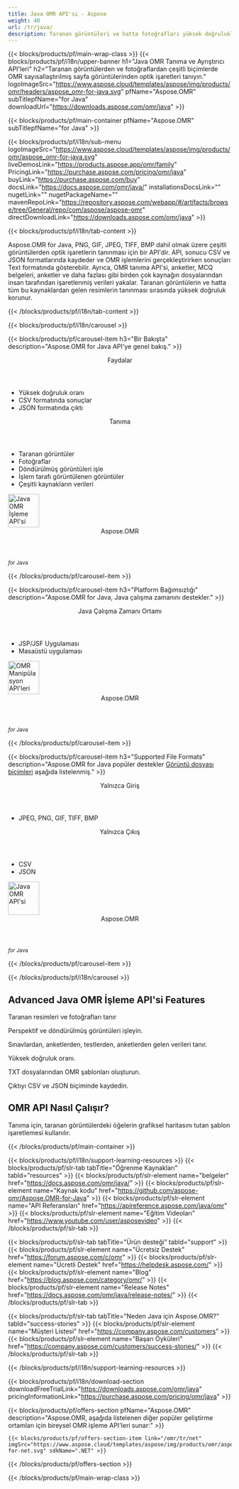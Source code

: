 ```yaml
---
title: Java OMR API'si - Aspose 
weight: 40
url: /tr/java/ 
description: Taranan görüntüleri ve hatta fotoğrafları yüksek doğrulukla tanımak için Java OMR okuyucu ve işleme kitaplığı. API, OMR tabanlı yazılım içindeki resimler ve fotoğraflar üzerinde işlemler gerçekleştirir
---
```


{{< blocks/products/pf/main-wrap-class >}}
{{< blocks/products/pf/i18n/upper-banner h1="Java OMR Tanıma ve Ayrıştırıcı API'leri" h2="Taranan görüntülerden ve fotoğraflardan çeşitli biçimlerde OMR sayısallaştırılmış sayfa görüntülerinden optik işaretleri tanıyın." logoImageSrc="https://www.aspose.cloud/templates/aspose/img/products/omr/headers/aspose_omr-for-java.svg" pfName="Aspose.OMR" subTitlepfName="for Java" downloadUrl="https://downloads.aspose.com/omr/java" >}}

{{< blocks/products/pf/main-container pfName="Aspose.OMR" subTitlepfName="for Java" >}}

{{< blocks/products/pf/i18n/sub-menu logoImageSrc="https://www.aspose.cloud/templates/aspose/img/products/omr/aspose_omr-for-java.svg" liveDemosLink="https://products.aspose.app/omr/family" PricingLink="https://purchase.aspose.com/pricing/omr/java" buyLink="https://purchase.aspose.com/buy" docsLink="https://docs.aspose.com/omr/java/" installationsDocsLink="" nugetLink="" nugetPackageName="" mavenRepoLink="https://repository.aspose.com/webapp/#/artifacts/browse/tree/General/repo/com/aspose/aspose-omr" directDownloadLink="https://downloads.aspose.com/omr/java" >}}

{{< blocks/products/pf/i18n/tab-content >}}
<p>
 Aspose.OMR for Java, PNG, GIF, JPEG, TIFF, BMP dahil olmak üzere çeşitli görüntülerden optik işaretlerin tanınması için bir API'dir. API, sonucu CSV ve JSON formatlarında kaydeder ve OMR işlemlerini gerçekleştirirken sonuçları Text formatında gösterebilir. Ayrıca, OMR tanıma API'si, anketler, MCQ belgeleri, anketler ve daha fazlası gibi birden çok kaynağın dosyalarından insan tarafından işaretlenmiş verileri yakalar. Taranan görüntülerin ve hatta tüm bu kaynaklardan gelen resimlerin tanınması sırasında yüksek doğruluk korunur.
</p>

{{< /blocks/products/pf/i18n/tab-content >}}

<!--Diagrams Start-->
{{< blocks/products/pf/i18n/carousel >}}

{{< blocks/products/pf/carousel-item h3="Bir Bakışta" description="Aspose.OMR for Java API'ye genel bakış." >}}
<div class="diagram1 d1-java">
 <div class="d1-row">
  <div class="d1-col d1-left">
   <header>
    <i class="fa fa-bars">
    </i>
    Faydalar
   </header>
   <ul>
    <li>
     Yüksek doğruluk oranı
    </li>
    <li>
     CSV formatında sonuçlar
    </li>
    <li>
     JSON formatında çıktı
    </li>
   </ul>
  </div>
  <!--/left-->
  <div class="d1-col d1-right">
   <header>
    <i class="fa fa-cogs">
    </i>
    Tanıma
   </header>
   <ul>
    <li>
     Taranan görüntüler
    </li>
    <li>
     Fotoğraflar
    </li>
    <li>
     Döndürülmüş görüntüleri işle
    </li>
    <li>
     İşlem tarafı görüntülenen görüntüler
    </li>
    <li>
     Çeşitli kaynakların verileri
    </li>
   </ul>
  </div>
  <!--/right-->
 </div>
 <!--/row-->
 <div class="d1-logo">
  <img width="70" height="75" alt="Java OMR İşleme API'si" src="https://www.aspose.cloud/templates/aspose/img/products/omr/aspose_omr-for-java.svg"/>
  <header>
   Aspose.OMR
  </header>
  <footer>
   <small>
    <em>
     for
    </em>
    Java
   </small>
  </footer>
 </div>
 <!--/logo-->
</div>

{{< /blocks/products/pf/carousel-item >}}

{{< blocks/products/pf/carousel-item h3="Platform Bağımsızlığı" description="Aspose.OMR for Java, Java çalışma zamanını destekler." >}}
<div class="diagram1 d1-java">
 <div class="d1-row">
  <div class="d1-col d1-left">
  </div>
  <!--/left-->
  <div class="d1-col d1-right">
   <header>
    <i class="fa fa-cubes">
    </i>
    Java Çalışma Zamanı Ortamı
   </header>
   <ul>
    <li>
     JSP/JSF Uygulaması
    </li>
    <li>
     Masaüstü uygulaması
    </li>
   </ul>
  </div>
  <!--/right-->
 </div>
 <!--/row-->
 <div class="d1-logo">
  <img width="70" height="75" alt="OMR Manipülasyon API'leri" src="https://www.aspose.cloud/templates/aspose/img/products/omr/aspose_omr-for-java.svg"/>
  <header>
   Aspose.OMR
  </header>
  <footer>
   <small>
    <em>
     for
    </em>
    Java
   </small>
  </footer>
 </div>
 <!--/logo-->
</div>

{{< /blocks/products/pf/carousel-item >}}

{{< blocks/products/pf/carousel-item h3="Supported File Formats" description="Aspose.OMR for Java popüler destekler [Görüntü dosyası biçimleri](https://docs.aspose.com/omr/java/supported-file-formats/)  aşağıda listelenmiş." >}}
<div class="diagram1 d2 d1-java">
 <div class="d1-row">
  <div class="d1-col d1-left">
   <header>
    <i class="fa fa-arrows-v">
    </i>
    Yalnızca Giriş
   </header>
   <ul>
    <li>
     JPEG, PNG, GIF, TIFF, BMP
    </li>
   </ul>
  </div>
  <!--/left-->
  <div class="d1-col d1-right">
   <header>
    <i class="fa fa-long-arrow-down">
    </i>
    Yalnızca Çıkış
   </header>
   <ul>
    <li>
     CSV
    </li>
    <li>
     JSON
    </li>
   </ul>
  </div>
  <!--/right-->
 </div>
 <!--/row-->
 <div class="d1-logo">
  <img width="70" height="75" alt="Java OMR API'si" src="https://www.aspose.cloud/templates/aspose/img/products/omr/aspose_omr-for-java.svg"/>
  <header>
   Aspose.OMR
  </header>
  <footer>
   <small>
    <em>
     for
    </em>
    Java
   </small>
  </footer>
 </div>
 <!--/logo-->
</div>

{{< /blocks/products/pf/carousel-item >}}

{{< /blocks/products/pf/i18n/carousel >}}
<!--Diagrams End-->

<!--Feature-section Start-->
<div class="container-fluid features-section bg-gray singleproduct">
 <a class="anchor" id="features" name="features">
 </a>
 <div class="row">
  <div class="container">
   <h2 class="pr-ft">
    Advanced Java OMR İşleme API'si Features
   </h2>
   <p>
   </p>
   <div class="col-lg-4">
    <em class="fa fa-file-code-o ico-blue fa-2x col-lg-2">
    </em>
    <p class="col-lg-10">
     Taranan resimleri ve fotoğrafları tanır
    </p>
   </div>
   <div class="col-lg-4">
    <em class="fa fa-arrows ico-blue fa-2x col-lg-2">
    </em>
    <p class="col-lg-10">
     Perspektif ve döndürülmüş görüntüleri işleyin.
    </p>
   </div>
   <div class="col-lg-4">
    <em class="fa fa-eye ico-blue fa-2x col-lg-2">
    </em>
    <p class="col-lg-10">
     Sınavlardan, anketlerden, testlerden, anketlerden gelen verileri tanır.
    </p>
   </div>
   <div class="col-lg-4">
    <em class="fa fa-check ico-blue fa-2x col-lg-2">
    </em>
    <p class="col-lg-10">
     Yüksek doğruluk oranı.
    </p>
   </div>
   <div class="col-lg-4">
    <em class="fa fa-asterisk ico-blue fa-2x col-lg-2">
    </em>
    <p class="col-lg-10">
     TXT dosyalarından OMR şablonları oluşturun.
    </p>
   </div>
   <div class="col-lg-4">
    <em class="fa fa-share ico-blue fa-2x col-lg-2">
    </em>
    <p class="col-lg-10">
     Çıktıyı CSV ve JSON biçiminde kaydedin.
    </p>
   </div>
   <div class="col-lg-12">
    <h2 class="h2title">
     OMR API Nasıl Çalışır?
    </h2>
    <p>
     Tanıma için, taranan görüntülerdeki öğelerin grafiksel haritasını tutan şablon işaretlemesi kullanılır.
    </p>
   </div>
   <!--<div class="col-lg-12">

<h2 class="h2title">Read or Create GIS Data Files</h2>

<p>Aspose.GIS for .NET not only supports loading GIS file formats for manipulation & conversion but it also provides the capability to create GIS data files from scratch. .NET developers can use the API to create basic geometries such as Point, MultiPoint, Line, MultiLine, Polygon and so on, which can be further used to generate complex features.</p>

</div>-->
   <!--<div class="col-lg-12">

<h2 class="h2title">Format-Independent Object Model</h2>

<p>Aspose.GIS for .NET lets you manage geometries and feature attributes of supported GIS file formats without worrying about the underlying format implementation. The uniform representation of feature attributes for both ESRI Shapefiles and GeoJSON frees you from writing separate code to manage both formats.</p>

</div>-->
   <!--<div class="col-lg-12">

<h2 class="h2title">Support for Spatial Reference System</h2>

<p>Aspose.GIS for .NET supports Spatial Reference System. .NET GIS API allows you to create spatial reference system from Well-known Text (WKT) as well as provides the ability to export the spatial reference system to WKT. Furthermore, you may also compare spatial reference systems or create one with custom parameters as per application requirements.</p>

</div>-->
  </div>
 </div>
</div>
<!--Feature-section End-->

{{< /blocks/products/pf/main-container >}}


{{< blocks/products/pf/i18n/support-learning-resources >}}
{{< blocks/products/pf/slr-tab tabTitle="Öğrenme Kaynakları" tabId="resources" >}}
{{< blocks/products/pf/slr-element name="belgeler" href="https://docs.aspose.com/omr/java/" >}}
{{< blocks/products/pf/slr-element name="Kaynak kodu" href="https://github.com/aspose-omr/Aspose.OMR-for-Java" >}}
{{< blocks/products/pf/slr-element name="API Referansları" href="https://apireference.aspose.com/java/omr" >}}
{{< blocks/products/pf/slr-element name="Eğitim Videoları" href="https://www.youtube.com/user/asposevideo" >}}
{{< /blocks/products/pf/slr-tab >}}

{{< blocks/products/pf/slr-tab tabTitle="Ürün desteği" tabId="support" >}}
{{< blocks/products/pf/slr-element name="Ücretsiz Destek" href="https://forum.aspose.com/c/omr" >}}
{{< blocks/products/pf/slr-element name="Ücretli Destek" href="https://helpdesk.aspose.com/" >}}
{{< blocks/products/pf/slr-element name="Blog" href="https://blog.aspose.com/category/omr/" >}}
{{< blocks/products/pf/slr-element name="Release Notes" href="https://docs.aspose.com/omr/java/release-notes/" >}}
{{< /blocks/products/pf/slr-tab >}}

{{< blocks/products/pf/slr-tab tabTitle="Neden Java için Aspose.OMR?" tabId="success-stories" >}}
{{< blocks/products/pf/slr-element name="Müşteri Listesi" href="https://company.aspose.com/customers" >}}
{{< blocks/products/pf/slr-element name="Başarı Öyküleri" href="https://company.aspose.com/customers/success-stories/" >}}
{{< /blocks/products/pf/slr-tab >}}

{{< /blocks/products/pf/i18n/support-learning-resources >}}

{{< blocks/products/pf/i18n/download-section downloadFreeTrialLink="https://downloads.aspose.com/omr/java" pricingInformationLink="https://purchase.aspose.com/pricing/omr/java" >}}

{{< blocks/products/pf/offers-section pfName="Aspose.OMR" description="Aspose.OMR, aşağıda listelenen diğer popüler geliştirme ortamları için bireysel OMR işleme API'leri sunar:" >}}

    {{< blocks/products/pf/offers-section-item link="/omr/tr/net" imgSrc="https://www.aspose.cloud/templates/aspose/img/products/omr/aspose_omr-for-net.svg" sdkName=".NET" >}}

{{< /blocks/products/pf/offers-section >}}

{{< /blocks/products/pf/main-wrap-class >}}